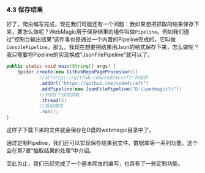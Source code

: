 ### 4.3 保存结果

好了，爬虫编写完成，现在我们可能还有一个问题：我如果想把抓取的结果保存下来，要怎么做呢？WebMagic用于保存结果的组件叫做`Pipeline`。例如我们通过“控制台输出结果”这件事也是通过一个内置的Pipeline完成的，它叫做`ConsolePipeline`。那么，我现在想要把结果用Json的格式保存下来，怎么做呢？我只需要将Pipeline的实现换成"JsonFilePipeline"就可以了。

```java
public static void main(String[] args) {
    Spider.create(new GithubRepoPageProcessor())
            //从"https://github.com/code4craft"开始抓
            .addUrl("https://github.com/code4craft")
            .addPipeline(new JsonFilePipeline("D:\\webmagic\\"))
            //开启5个线程抓取
            .thread(5)
            //启动爬虫
            .run();
}
```

这样子下载下来的文件就会保存在D盘的webmagic目录中了。

通过定制Pipeline，我们还可以实现保存结果到文件、数据库等一系列功能。这个会在第7章“抽取结果的处理”中介绍。

至此为止，我们已经完成了一个基本爬虫的编写，也具有了一些定制功能。
